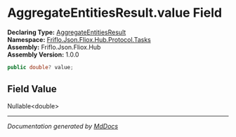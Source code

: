 ﻿<!--  
  <auto-generated>   
    The contents of this file were generated by a tool.  
    Changes to this file may be list if the file is regenerated  
  </auto-generated>   
-->

# AggregateEntitiesResult.value Field

**Declaring Type:** [AggregateEntitiesResult](../index.md)  
**Namespace:** [Friflo.Json.Fliox.Hub.Protocol.Tasks](../../index.md)  
**Assembly:** Friflo.Json.Fliox.Hub  
**Assembly Version:** 1.0.0

```csharp
public double? value;
```

## Field Value

Nullable\<double\>

___

*Documentation generated by [MdDocs](https://github.com/ap0llo/mddocs)*
